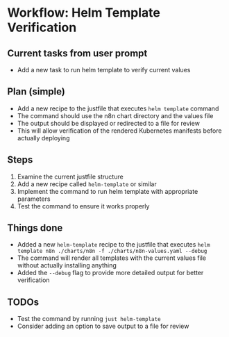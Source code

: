 # Workflow: Helm Template Verification

## Current tasks from user prompt
- Add a new task to run helm template to verify current values

## Plan (simple)
- Add a new recipe to the justfile that executes `helm template` command
- The command should use the n8n chart directory and the values file
- The output should be displayed or redirected to a file for review
- This will allow verification of the rendered Kubernetes manifests before actually deploying

## Steps
1. Examine the current justfile structure
2. Add a new recipe called `helm-template` or similar
3. Implement the command to run helm template with appropriate parameters
4. Test the command to ensure it works properly

## Things done
- Added a new `helm-template` recipe to the justfile that executes `helm template n8n ./charts/n8n -f ./charts/n8n-values.yaml --debug`
- The command will render all templates with the current values file without actually installing anything
- Added the `--debug` flag to provide more detailed output for better verification

## TODOs
- Test the command by running `just helm-template`
- Consider adding an option to save output to a file for review 